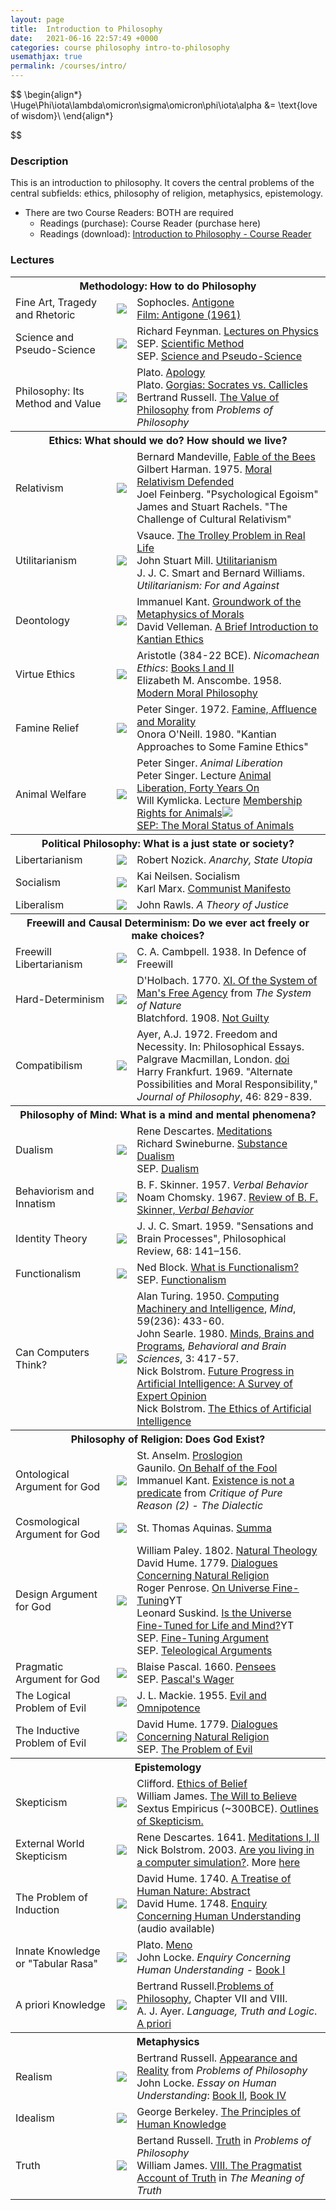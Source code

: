 ```yaml
---
layout: page
title:  Introduction to Philosophy
date:   2021-06-16 22:57:49 +0000
categories: course philosophy intro-to-philosophy
usemathjax: true
permalink: /courses/intro/
---
```


<!--### Title  -->

$$ 
\begin{align*}
\Huge\Phi\iota\lambda\omicron\sigma\omicron\phi\iota\alpha &= \text{love of wisdom}\\
\end{align*}

$$

### Description

This is an introduction to philosophy. It covers the central problems of the central subfields: ethics, philosophy of religion, metaphysics, epistemology.

- There are two Course Readers: BOTH are required
  - Readings (purchase): Course Reader (purchase here)
  - Readings (download): <a href="{{ site.baseurl }}/assets/courses/intro-to-phil/readings/101-reader.pdf">Introduction to Philosophy - Course Reader</a>

### Lectures

<!-- Section: conservatism, https://plato.stanford.edu/entries/conservatism/ --> 

<table>
  <tbody>
    <!-- Methodology -->
    <th colspan="4">Methodology: How to do Philosophy</th>
    <!-- Lecture 1: Fine Art and Greek Tragedy -->
    <tr>
      <td>Fine Art, Tragedy and Rhetoric</td>
      <td><a href="{{ site.baseurl }}/assets/courses/intro/slides/fine-art.ppt"><img src="{{ site.baseurl }}/assets/icons/prez.jpg" /></a></td>
      <td>
        Sophocles. <a href="/assets/courses/intro-to-phil/readings/sophocles-antigone.pdf">Antigone</a><br>
        <a href="https://www.imdb.com/title/tt0055375/">Film: Antigone (1961)</a>
      </td>
    </tr>
    <!-- Lecture 2: Science and Pseudo-Science -->
    <tr>
      <td>Science and Pseudo-Science</td>
      <td><a href="{{ site.baseurl }}/assets/courses/intro/slides/science.ppt"><img src="{{ site.baseurl }}/assets/icons/prez.jpg" /></a></td>
      <td>
        Richard Feynman. <a href="">Lectures on Physics</a><br>
        SEP. <a href="https://plato.stanford.edu/entries/scientific-method/">Scientific Method</a><br>
        SEP. <a href="https://plato.stanford.edu/entries/pseudo-science/">Science and Pseudo-Science</a>
      </td>
    </tr>
    <!-- Lecture 3: Philosophical Methodology --> 
    <tr>
      <td>Philosophy: Its Method and Value</td>
      <td><a href="{{ site.baseurl }}/assets/courses/intro/slides/philosophy-method.ppt"><img src="{{ site.baseurl }}/assets/icons/prez.jpg" /></a></td>
      <td>
        Plato. <a href="https://www.gutenberg.org/cache/epub/1656/pg1656-images.html">Apology</a><br>
        Plato. <a href="https://www.gutenberg.org/cache/epub/1672/pg1672-images.html">Gorgias: Socrates vs. Callicles</a><br>
        Bertrand Russell. <a href="https://www.gutenberg.org/files/5827/5827-h/5827-h.htm">The Value of Philosophy</a> from <em>Problems of Philosophy</em>
      </td>
    </tr>
    <!-- Ethics -->
    <th colspan="3">Ethics: What should we do? How should we live?</th>
    <!-- Lecture 4: Relativism --> 
    <tr>
      <td>Relativism</td>
      <td><a href="{{ site.baseurl }}/assets/courses/intro/slides/relativism.ppt"><img src="{{ site.baseurl }}/assets/icons/prez.jpg" /></a></td>
      <td>
        Bernard Mandeville, <a href="https://www.earlymoderntexts.com/assets/pdfs/mandeville1732.pdf">Fable of the Bees</a><br>
        Gilbert Harman. 1975. <a href="https://doi.org/10.2307/2184078">Moral Relativism Defended</a><br> 
        Joel Feinberg. "Psychological Egoism"<br>
        James and Stuart Rachels. "The Challenge of Cultural Relativism"
      </td>
    </tr>
    <!-- Lecture 5: Utilitarianism -->
    <tr>
      <td>Utilitarianism</td>
      <td><a href="{{ site.baseurl }}/assets/courses/intro/slides/utilitarianism.ppt"><img src="{{ site.baseurl }}/assets/icons/prez.jpg" /></a></td>
      <td>
        Vsauce. <a href="https://www.youtube.com/watch?v=1sl5KJ69qiA&pp=ygUPdHJvbGxleSBwcm9ibGVt">The Trolley Problem in Real Life</a><br>
        <!-- Jeremy Bentham. <a href="https://www.earlymoderntexts.com/assets/pdfs/bentham1780.pdf">An Introduction to the Principles of Morals and Legislation</a><br> -->
        John Stuart Mill. <a href="https://www.earlymoderntexts.com/assets/pdfs/mill1863.pdf">Utilitarianism</a><br>
        J. J. C. Smart and Bernard Williams. <em>Utilitarianism: For and Against</em>
      </td>
    </tr>
    <!-- Lecture 6: Deontology -->
    <tr>
      <td>Deontology</td>
      <td><a href="{{ site.baseurl }}/assets/courses/intro/slides/deontology.ppt"><img src="{{ site.baseurl }}/assets/icons/prez.jpg" /></a></td>
      <td>
        Immanuel Kant. <a href="https://www.earlymoderntexts.com/assets/pdfs/kant1785.pdf">Groundwork of the Metaphysics of Morals</a><br>
        David Velleman. <a href="https://archive.nyu.edu/bitstream/2451/34651/2/Velleman_Kantian_Ethics_Introduction.pdf">A Brief Introduction to Kantian Ethics</a><br>
        <!-- David Velleman. <a href="https://s18798.pcdn.co/artsampscience-jdvelleman/wp-content/uploads/sites/28224/2023/07/Velleman-Reading-Kants-Groundwork.pdf">Reading Kant's Groundwork</a> -->
      </td>
    </tr>
    <!-- Lecture 7: Virtue Ethics -->
    <tr>
      <td>Virtue Ethics</td>
      <td><a href="{{ site.baseurl }}/assets/courses/intro/slides/virtue-ethics.ppt"><img src="{{ site.baseurl }}/assets/icons/prez.jpg" /></a></td>
      <td>
        Aristotle (384-22 BCE). <em>Nicomachean Ethics</em>: <a href="https://www.gutenberg.org/cache/epub/8438/pg8438-images.html">Books I and II</a><br>
        Elizabeth M. Anscombe. 1958. <a href="https://www.jstor.org/stable/3749051">Modern Moral Philosophy</a>
      </td>
    </tr>
    <!-- Lecture 8: What we Owe Others -->
    <tr>
      <td>Famine Relief</td>
      <td><a href="{{ site.baseurl }}/assets/courses/intro/slides/what-we-owe-others.ppt"><img src="{{ site.baseurl }}/assets/icons/prez.jpg" /></a></td>
      <td>
        Peter Singer. 1972. <a href="http://www.jstor.org/stable/2265052">Famine, Affluence and Morality</a><br>
        Onora O'Neill. 1980. "Kantian Approaches to Some Famine Ethics"
      </td>
    </tr>
    <!-- Lecture 9: Animal Welfare -->
    <tr>
      <td>Animal Welfare</td>
      <td><a href="{{ site.baseurl }}/assets/courses/intro/slides/.ppt"><img src="{{ site.baseurl }}/assets/icons/prez.jpg" /></a></td>
      <td>
        <!-- Kant, Immanuel. <a href="{{ site.baseurl }}/assets/courses/intro/readings/.pdf">Excerpt</a><br> -->
        Peter Singer. <em>Animal Liberation</em><br>
        Peter Singer. Lecture <a href="https://www.youtube.com/results?search_query=peter+singer+animals">Animal Liberation, Forty Years On</a><br>
<!--         Tom Regan. <a href="{{ site.baseurl }}/assets/courses/intro/readings/.pdf">Excerpt</a><br> -->
        Will Kymlicka. Lecture <a href="https://www.youtube.com/watch?v=dwmXkV3Wa4s">Membership Rights for Animals</a><img src="{ site.baseurl }}/assets/icons/yt.jpg" /><br>
        <a href="https://plato.stanford.edu/entries/moral-animal/">SEP: The Moral Status of Animals</a>
      </td>
    </tr>
    <tr><th colspan="3">Political Philosophy: What is a just state or society?</th></tr>
    <!-- Lecture 10: Libertarianism -->
    <tr>
      <td>Libertarianism</td>
      <td><a href="{{ site.baseurl }}/assets/courses/intro/slides/libertarianism.ppt"><img src="{{ site.baseurl }}/assets/icons/prez.jpg" /></a></td>
      <td>
        Robert Nozick. <em>Anarchy, State Utopia</em>
      </td>
    </tr>
    <!-- Lecture 11: Socialism -->
    <tr>
      <td>Socialism</td>
      <td><a href="{{ site.baseurl }}/assets/courses/intro/slides/socialism.ppt"><img src="{{ site.baseurl }}/assets/icons/prez.jpg" /></a></td>
      <td>
        Kai Neilsen. Socialism<br>
        Karl Marx. <a href="{{ site.baseurl }}/assets/courses/intro/readings/marx-manifesto.pdf">Communist Manifesto</a>
      </td>
    </tr>
    <!-- Lecture 12: Liberalism -->
    <tr>
      <td>Liberalism</td>
      <td><a href="{{ site.baseurl }}/assets/courses/intro/slides/.ppt"><img src="{{ site.baseurl }}/assets/icons/prez.jpg" /></a></td>
      <td>
        John Rawls. <em>A Theory of Justice</em>
      </td>
    </tr>
    <tr><th colspan="3">Freewill and Causal Determinism: Do we ever act freely or make choices?</th></tr>
    <!-- Lecture 14: Free will Libertaianism -->
    <tr>
      <td>Freewill Libertarianism</td>
      <td><a href="{{ site.baseurl }}/assets/courses/intro/slides/.ppt"><img src="{{ site.baseurl }}/assets/icons/prez.jpg" /></a></td>
      <td>
        C. A. Cambpell. 1938. In Defence of Freewill
      </td>
    </tr>
    <!-- Lecture 15: Hard-Determinism and Fatalism -->
    <tr>
      <td>Hard-Determinism</td>
      <td><a href="{{ site.baseurl }}/assets/courses/intro/slides/.ppt"><img src="{{ site.baseurl }}/assets/icons/prez.jpg" /></a></td>
      <td>
        D'Holbach. 1770. <a href="https://iweb.langara.ca/rjohns/files/2019/08/dholbach.pdf">XI. Of the System of Man's Free Agency</a> from <em>The System of Nature</em><br>
        Blatchford. 1908. <a href="https://www.gutenberg.org/files/43466/43466-h/43466-h.htm">Not Guilty</a>
      </td>
    </tr>
    <!-- Lecture 16: Compatibilism -->
    <tr>
      <td>Compatibilism</td>
      <td><a href="{{ site.baseurl }}/assets/courses/intro/slides/.ppt"><img src="{{ site.baseurl }}/assets/icons/prez.jpg" /></a></td>
      <td>
        Ayer, A.J. 1972. Freedom and Necessity. In: Philosophical Essays. Palgrave Macmillan, London. <a href="https://doi.org/10.1007/978-1-349-00132-3_12">doi</a><br>
        Harry Frankfurt. 1969. "Alternate Possibilities and Moral Responsibility," <em>Journal of Philosophy</em>, 46: 829-839.
      </td>
    </tr>
    <tr><th colspan="3">Philosophy of Mind: What is a mind and mental phenomena?</th></tr>
    <!-- Lecture 18: Dualism -->
    <tr>
      <td>Dualism</td>
      <td><a href="{{ site.baseurl }}/assets/courses/intro/slides/.ppt"><img src="{{ site.baseurl }}/assets/icons/prez.jpg" /></a></td>
      <td>
        Rene Descartes. <a href="https://www.earlymoderntexts.com/assets/pdfs/descartes1641.pdf">Meditations</a><br>
        Richard Swineburne. <a href="http://users.ox.ac.uk/%7Eorie0087/pdf_files/Papers%20from%20Philosophical%20Journals/Swinburne_2009-dualism.pdf">Substance Dualism</a><br>
        SEP. <a href="https://plato.stanford.edu/entries/dualism">Dualism</a>
      </td>
    </tr>
    <!-- Lecture 19: Behaviorism -->
    <tr>
      <td>Behaviorism and Innatism</td>
      <td><a href="{{ site.baseurl }}/assets/courses/intro/slides/.ppt"><img src="{{ site.baseurl }}/assets/icons/prez.jpg" /></a></td>
      <td>
        B. F. Skinner. 1957. <em>Verbal Behavior</em><br>
        Noam Chomsky. 1967. <a href="https://chomsky.info/1967____/">Review of B. F. Skinner, <em>Verbal Behavior</em></a>
      </td>
    </tr>
    <!-- Lecture 20: Identity Theory -->
    <tr>
      <td>Identity Theory</td>
      <td><a href="{{ site.baseurl }}/assets/courses/intro/slides/.ppt"><img src="{{ site.baseurl }}/assets/icons/prez.jpg" /></a></td>
      <td>
        J. J. C. Smart. 1959. "Sensations and Brain Processes", Philosophical Review, 68: 141–156.
      </td>
    </tr>
    <!-- Lecture 21: Functionalism -->
    <tr>
      <td>Functionalism</td>
      <td><a href="{{ site.baseurl }}/assets/courses/intro/slides/.ppt"><img src="{{ site.baseurl }}/assets/icons/prez.jpg" /></a></td>
      <td>
        Ned Block. <a href="https://www.nedblock.us/papers/functionalism.encyc.pdf">What is Functionalism?</a><br>
        SEP. <a href="https://plato.stanford.edu/entries/functionalism">Functionalism</a>
      </td>
    </tr>
    <!-- Lecture 22: Can Computer Think? -->
    <tr>
      <td>Can Computers Think?</td>
      <td><a href="{{ site.baseurl }}/assets/courses/intro/slides/.ppt"><img src="{{ site.baseurl }}/assets/icons/prez.jpg" /></a></td>
      <td>
        Alan Turing. 1950. <a href="https://www.jstor.org/stable/2251299">Computing Machinery and Intelligence</a>, <em>Mind</em>, 59(236): 433-60.<br>
        John Searle. 1980. <a href="https://www.cambridge.org/core/journals/behavioral-and-brain-sciences/article/abs/minds-brains-and-programs/DC644B47A4299C637C89772FACC2706A">Minds, Brains and Programs</a>, <em>Behavioral and Brain Sciences</em>, 3: 417-57.<br>
        Nick Bolstrom. <a href="https://nickbostrom.com/papers/survey.pdf"> Future Progress in Artificial Intelligence: A Survey of Expert Opinion</a><br>
        Nick Bolstrom. <a href="https://nickbostrom.com/ethics/artificial-intelligence.pdf">The Ethics of Artificial Intelligence</a>
      </td>
    </tr>
    <!-- Philosophy of Religion -->
    <tr><th colspan="3">Philosophy of Religion: Does God Exist?</th></tr>
    <tr>
      <td>Ontological Argument for God</td>
      <td><a href="{{ site.baseurl }}/assets/courses/intro/slides/.ppt"><img src="{{ site.baseurl }}/assets/icons/prez.jpg" /></a></td>
      <td>
        St. Anselm. <a href="{{ site.baseurl }}/assets/courses/intro/readings/proslogion.pdf">Proslogion</a><br>
        Gaunilo. <a href="{{ site.baseurl }}/assets/courses/intro/readings/gaunilo.pdf">On Behalf of the Fool</a><br>
        Immanuel Kant. <a href="https://www.earlymoderntexts.com/assets/pdfs/kant1781part2.pdf">Existence is not a predicate</a> from <em>Critique of Pure Reason (2) - The Dialectic</em>
      </td>
    </tr>
    <tr>
      <td>Cosmological Argument for God</td>
      <td><a href="{{ site.baseurl }}/assets/courses/intro/slides/.ppt"><img src="{{ site.baseurl }}/assets/icons/prez.jpg" /></a></td>
      <td>St. Thomas Aquinas. <a href="{{ site.baseurl }}/assets/courses/intro/readings/aquinas-cosmological.pdf">Summa</a></td>
    </tr>
    <tr>
      <td>Design Argument for God</td>
      <td><a href="{{ site.baseurl }}/assets/courses/intro/slides/.ppt"><img src="{{ site.baseurl }}/assets/icons/prez.jpg" /></a></td>
      <td>
        William Paley. 1802. <a href="https://www.earlymoderntexts.com/assets/pdfs/paley1802.pdf">Natural Theology</a><br>
        David Hume. 1779. <a href="https://www.earlymoderntexts.com/assets/pdfs/hume1779.pdf">Dialogues Concerning Natural Religion</a><br>
        Roger Penrose. <a href="https://www.youtube.com/watch?v=2cT4zZIHR3s">On Universe Fine-Tuning</a>YT<br>
        Leonard Suskind. <a href="https://www.youtube.com/watch?v=2cT4zZIHR3s">Is the Universe Fine-Tuned for Life and Mind?</a>YT<br>
        SEP. <a href="https://plato.stanford.edu/entries/fine-tuning/">Fine-Tuning Argument</a><br>
        SEP. <a href="https://plato.stanford.edu/entries/teleological-arguments">Teleological Arguments</a>
      </td>
    </tr>
    <tr>
      <td>Pragmatic Argument for God</td>
      <td><a href="{{ site.baseurl }}/assets/courses/intro/slides/.ppt"><img src="{{ site.baseurl }}/assets/icons/prez.jpg" /></a></td>
      <td>
         Blaise Pascal. 1660. <a href="https://www.earlymoderntexts.com/assets/pdfs/pascal1660.pdf">Pensees</a><br>
         SEP. <a href="https://plato.stanford.edu/entries/pascal-wager">Pascal's Wager</a>
      </td>
    </tr>
    <tr>
      <td>The Logical Problem of Evil</td>
      <td><a href="{{ site.baseurl }}/assets/courses/intro/slides/.ppt"><img src="{{ site.baseurl }}/assets/icons/prez.jpg" /></a></td>
      <td>
        J. L. Mackie. 1955. <a href="https://www.jstor.org/stable/2251467">Evil and Omnipotence</a> 
      </td>
    </tr>
    <tr>
      <td>The Inductive Problem of Evil</td>
      <td><a href="{{ site.baseurl }}/assets/courses/intro/slides/.ppt"><img src="{{ site.baseurl }}/assets/icons/prez.jpg" /></a></td>
      <td>
        David Hume. 1779. <a href="https://www.earlymoderntexts.com/assets/pdfs/hume1779.pdf">Dialogues Concerning Natural Religion</a><br>
        SEP. <a href="https://plato.stanford.edu/entries/evil/">The Problem of Evil</a>
      </td>
    </tr>
    <!-- Epistemology -->
    <tr><th colspan="3">Epistemology</th></tr>
    <tr>
      <td>Skepticism</td>
      <td><a href="{{ site.baseurl }}/assets/courses/intro/slides/.ppt"><img src="{{ site.baseurl }}/assets/icons/prez.jpg" /></a></td>
      <td>
        Clifford. <a href="{{ site.baseurl}}/assets/courses/intro/readings/clifford-ethics-of-belief.pdf">Ethics of Belief</a><br>
        William James. <a href="https://www.gutenberg.org/cache/epub/26659/pg26659-images.html">The Will to Believe</a><br>
        Sextus Empiricus (~300BCE). <a href="{{ site.baseurl }}/assets/courses/intro/readings/sextus-outlines.pdf">Outlines of Skepticism.</a>
      </td>
    </tr>
    <tr>
      <td>External World Skepticism</td>
      <td><a href="{{ site.baseurl }}/assets/courses/intro/slides/.ppt"><img src="{{ site.baseurl }}/assets/icons/prez.jpg" /></a></td>
      <td>
        Rene Descartes. 1641. <a href="https://www.earlymoderntexts.com/assets/pdfs/descartes1641.pdf">Meditations I, II</a><br>
        Nick Bolstrom. 2003. <a href="https://www.simulation-argument.com/simulation.pdf">Are you living in a computer simulation?</a>. More <a href="https://www.simulation-argument.com/">here</a>
      </td>
    </tr>
    <tr>
      <td>The Problem of Induction</td>
      <td><a href="{{ site.baseurl }}/assets/courses/intro/slides/.ppt"><img src="{{ site.baseurl }}/assets/icons/prez.jpg" /></a></td>
      <td>
        David Hume. 1740. <a href="https://www.earlymoderntexts.com/assets/pdfs/hume1740.pdf">A Treatise of Human Nature: Abstract</a><br>
        David Hume. 1748. <a href="https://www.earlymoderntexts.com/assets/pdfs/hume1748.pdf">Enquiry Concerning Human Understanding</a> (audio available)
      </td>
    </tr>
    <tr>
      <td>Innate Knowledge or "Tabular Rasa"</td>
      <td><a href="{{ site.baseurl }}/assets/courses/intro/slides/.ppt"><img src="{{ site.baseurl }}/assets/icons/prez.jpg" /></a></td>
      <td>
        Plato. <a href="https://www.gutenberg.org/files/5827/5827-h/5827-h.htm">Meno</a><br>
        John Locke. <em>Enquiry Concerning Human Understanding</em> - <a href="">Book I</a><br>
        <!-- Chomsky: Theory of Universal Grammar (Innate Language Grammar).<br> -->
        <!-- Cognitive Science / AI -->
      </td>
    </tr>
   <tr>
      <td>A priori Knowledge</td>
      <td><a href="{{ site.baseurl }}/assets/courses/intro/slides/.ppt"><img src="{{ site.baseurl }}/assets/icons/prez.jpg" /></a></td>
      <td>
        Bertrand Russell.<a href="https://www.gutenberg.org/files/5827/5827-h/5827-h.htm">Problems of Philosophy</a>, Chapter VII and VIII.<br>
        A. J. Ayer. <em>Language, Truth and Logic</em>. <a href="{{ site.baseurl}}/assets/courses/intro/readings/ayer-language-truth-logic.pdf">A priori</a>
      </td>
    </tr>
    <!-- Metaphysics -->
    <tr><th colspan="3">Metaphysics</th></tr>
    <tr>
      <td>Realism</td>
      <td><a href="{{ site.baseurl }}/assets/courses/intro/slides/.ppt"><img src="{{ site.baseurl }}/assets/icons/prez.jpg" /></a></td>
      <td>
        Bertrand Russell. <a href="">Appearance and Reality</a> from <em>Problems of Philosophy</em><br>
        John Locke. <em>Essay on Human Understanding</em>: 
          <a href="https://www.earlymoderntexts.com/assets/pdfs/locke1690book2.pdf">Book II</a>, 
          <a href="https://www.earlymoderntexts.com/assets/pdfs/locke1690book4.pdf">Book IV</a>
      </td>
    </tr>
    <tr>
      <td>Idealism</td>
      <td><a href="{{ site.baseurl }}/assets/courses/intro/slides/.ppt"><img src="{{ site.baseurl }}/assets/icons/prez.jpg" /></a></td>
      <td>
        George Berkeley. <a href="https://www.earlymoderntexts.com/assets/pdfs/berkeley1710.pdf">The Principles of Human Knowledge</a><br>
        <!-- ??Quantum Mechanics and Anti-Realism? -->
      </td>
    </tr>
    <tr>
      <td>Truth</td>
      <td><a href="{{ site.baseurl }}/assets/courses/intro/slides/.ppt"><img src="{{ site.baseurl }}/assets/icons/prez.jpg" /></a></td>
      <td>
        Bertand Russell. <a href="https://www.gutenberg.org/cache/epub/5827/pg5827-images.html">Truth</a> in <em>Problems of Philosophy</em><br>
        William James. <a href="https://www.gutenberg.org/cache/epub/5117/pg5117-images.html">VIII. The Pragmatist Account of Truth</a> in <em>The Meaning of Truth</em>
      </td>
    </tr>
    <!-- Coda: Truth is what philosophy aim at. -->
  </tbody>
</table>


